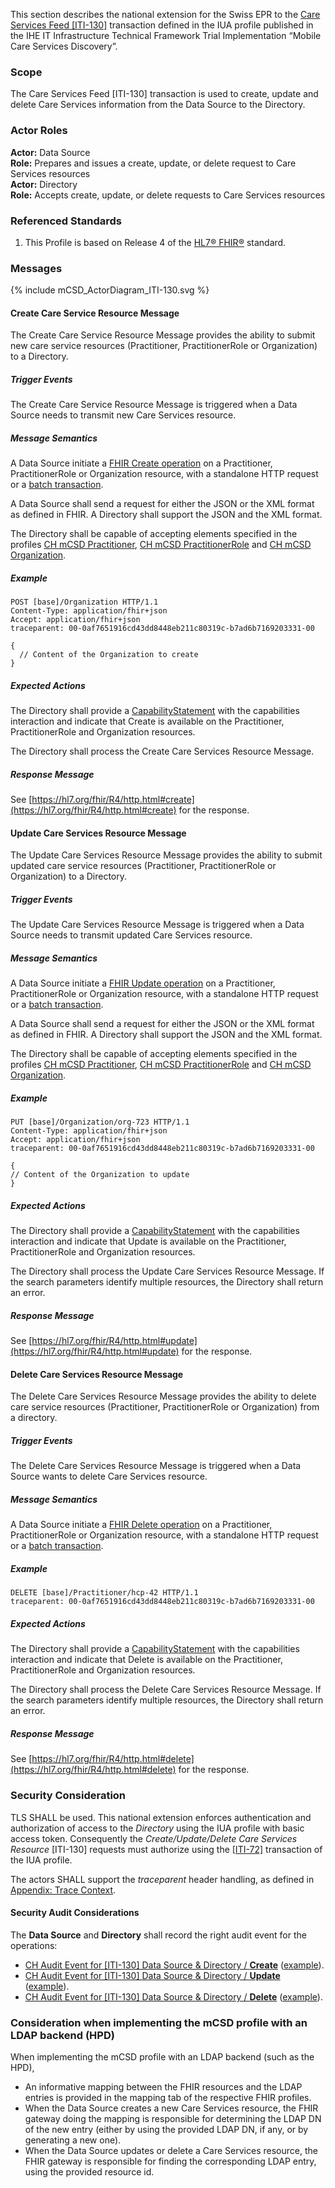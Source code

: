 This section describes the national extension for the Swiss EPR to the [Care Services Feed
[ITI-130]](https://profiles.ihe.net/ITI/mCSD/ITI-130.html) transaction defined in the IUA profile published in the
IHE IT Infrastructure Technical Framework Trial Implementation “Mobile Care Services Discovery”.

### Scope

The Care Services Feed [ITI-130] transaction is used to create, update and delete Care Services information from the
Data Source to the Directory.

### Actor Roles

**Actor:** Data Source<br>
**Role:** Prepares and issues a create, update, or delete request to Care Services resources<br>
**Actor:** Directory<br>
**Role:** Accepts create, update, or delete requests to Care Services resources

### Referenced Standards

1. This Profile is based on Release 4 of the [HL7® FHIR®](https://hl7.org/fhir/R4/index.html) standard.

### Messages

<div>{% include mCSD_ActorDiagram_ITI-130.svg %}</div>

#### Create Care Service Resource Message

The Create Care Service Resource Message provides the ability to submit new care service resources (Practitioner,
PractitionerRole or Organization) to a Directory.

##### Trigger Events

The Create Care Service Resource Message is triggered when a Data Source needs to transmit new Care Services resource.

##### Message Semantics

A Data Source initiate a [FHIR Create operation](https://hl7.org/fhir/R4/http.html#create) on a 
Practitioner, PractitionerRole or Organization resource, with a standalone HTTP request or a
[batch transaction](https://hl7.org/fhir/R4/http.html#transaction).

A Data Source shall send a request for either the JSON or the XML format as defined in FHIR. A Directory shall 
support the JSON and the XML format.

The Directory shall be capable of accepting elements specified in the profiles
[CH mCSD Practitioner](StructureDefinition-CH.mCSD.Practitioner.html),
[CH mCSD PractitionerRole](StructureDefinition-CH.mCSD.PractitionerRole.html) and
[CH mCSD Organization](StructureDefinition-CH.mCSD.Organization.html).

##### Example

```http
POST [base]/Organization HTTP/1.1
Content-Type: application/fhir+json
Accept: application/fhir+json
traceparent: 00-0af7651916cd43dd8448eb211c80319c-b7ad6b7169203331-00

{
  // Content of the Organization to create
}
```

##### Expected Actions

The Directory shall provide a [CapabilityStatement](CapabilityStatement-CH.mCSD.Directory.html)
with the capabilities interaction and indicate that Create is available on the Practitioner, PractitionerRole and 
Organization resources.

The Directory shall process the Create Care Services Resource Message.

##### Response Message

See [https://hl7.org/fhir/R4/http.html#create](https://hl7.org/fhir/R4/http.html#create) for the response.

#### Update Care Services Resource Message

The Update Care Services Resource Message provides the ability to submit updated care service resources (Practitioner,
PractitionerRole or Organization) to a Directory.

##### Trigger Events

The Update Care Services Resource Message is triggered when a Data Source needs to transmit updated Care 
Services resource.

##### Message Semantics

A Data Source initiate a [FHIR Update operation](https://hl7.org/fhir/R4/http.html#update) on a 
Practitioner, PractitionerRole or Organization resource, with a standalone HTTP request or a
[batch transaction](https://hl7.org/fhir/R4/http.html#transaction).

A Data Source shall send a request for either the JSON or the XML format as defined in FHIR. A Directory shall 
support the JSON and the XML format.

The Directory shall be capable of accepting elements specified in the profiles 
[CH mCSD Practitioner](StructureDefinition-CH.mCSD.Practitioner.html),
[CH mCSD PractitionerRole](StructureDefinition-CH.mCSD.PractitionerRole.html) and
[CH mCSD Organization](StructureDefinition-CH.mCSD.Organization.html).

##### Example

```http
PUT [base]/Organization/org-723 HTTP/1.1
Content-Type: application/fhir+json
Accept: application/fhir+json
traceparent: 00-0af7651916cd43dd8448eb211c80319c-b7ad6b7169203331-00

{
// Content of the Organization to update
}
```

##### Expected Actions

The Directory shall provide a [CapabilityStatement](CapabilityStatement-CH.mCSD.Directory.html)
with the capabilities interaction and indicate that Update is available on the Practitioner, 
PractitionerRole and Organization resources.

The Directory shall process the Update Care Services Resource Message.
If the search parameters identify multiple resources, the Directory shall return an error.

##### Response Message

See [https://hl7.org/fhir/R4/http.html#update](https://hl7.org/fhir/R4/http.html#update) for the response.

#### Delete Care Services Resource Message

The Delete Care Services Resource Message provides the ability to delete care service resources (Practitioner,
PractitionerRole or Organization) from a directory.

##### Trigger Events

The Delete Care Services Resource Message is triggered when a Data Source wants to delete Care Services resource.

##### Message Semantics

A Data Source initiate a [FHIR Delete operation](https://hl7.org/fhir/R4/http.html#delete) on a 
Practitioner, PractitionerRole or Organization resource, with a standalone HTTP request or a
[batch transaction](https://hl7.org/fhir/R4/http.html#transaction).

##### Example

```http
DELETE [base]/Practitioner/hcp-42 HTTP/1.1
traceparent: 00-0af7651916cd43dd8448eb211c80319c-b7ad6b7169203331-00
```

##### Expected Actions

The Directory shall provide a [CapabilityStatement](CapabilityStatement-CH.mCSD.Directory.html)
with the capabilities interaction and indicate that Delete is available on the Practitioner,
PractitionerRole and Organization resources.

The Directory shall process the Delete Care Services Resource Message.
If the search parameters identify multiple resources, the Directory shall return an error.

##### Response Message

See [https://hl7.org/fhir/R4/http.html#delete](https://hl7.org/fhir/R4/http.html#delete) for the response.

### Security Consideration

TLS SHALL be used. This national extension enforces authentication and authorization of access to the
_Directory_ using the IUA profile with basic access token. Consequently the
_Create/Update/Delete Care Services Resource_ [ITI-130] requests must authorize using the
[[ITI-72]](https://profiles.ihe.net/ITI/IUA/index.html#372-incorporate-access-token-iti-72) transaction of the IUA profile.

The actors SHALL support the _traceparent_ header handling, as defined in [Appendix: Trace Context](tracecontext.html).

#### Security Audit Considerations

The **Data Source** and **Directory** shall record the right audit event for the operations:

- [CH Audit Event for [ITI-130] Data Source & Directory / **Create**](StructureDefinition-ChAuditEventIti130Create.html)
  ([example](AuditEvent-ChAuditEventIti130CreateExample.html)).
- [CH Audit Event for [ITI-130] Data Source & Directory / **Update**](StructureDefinition-ChAuditEventIti130Update.html)
  ([example](AuditEvent-ChAuditEventIti130UpdateExample.html)).
- [CH Audit Event for [ITI-130] Data Source & Directory / **Delete**](StructureDefinition-ChAuditEventIti130Delete.html)
  ([example](AuditEvent-ChAuditEventIti130DeleteExample.html)).

### Consideration when implementing the mCSD profile with an LDAP backend (HPD)

When implementing the mCSD profile with an LDAP backend (such as the HPD), 

- An informative mapping between the FHIR resources and the LDAP entries is provided in the mapping tab of the 
  respective FHIR profiles.
- When the Data Source creates a new Care Services resource, the FHIR gateway doing the mapping is responsible for 
  determining the LDAP DN of the new entry (either by using the provided LDAP DN, if any, or by generating a new one).
- When the Data Source updates or delete a Care Services resource, the FHIR gateway is responsible for finding the 
  corresponding LDAP entry, using the provided resource id.
